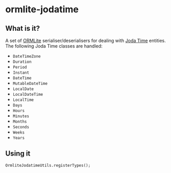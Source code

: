 # ormlite-jodatime

## What is it?

A set of [ORMLite](http://ormlite.com/) serialiser/deserialisers for dealing with 
[Joda Time](http://www.joda.org/joda-time/) entities. The following Joda Time classes are handled:

* `DateTimeZone`
* `Duration`
* `Period`
* `Instant`
* `DateTime`
* `MutableDateTime`
* `LocalDate`
* `LocalDateTime`
* `LocalTime`
* `Days`
* `Hours`
* `Minutes`
* `Months`
* `Seconds`
* `Weeks`
* `Years`

## Using it

````
OrmliteJodatimeUtils.registerTypes();
````
